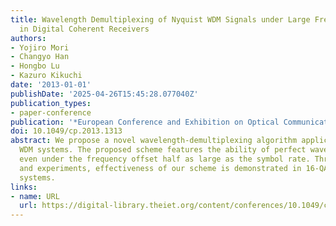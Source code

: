 ```yaml
---
title: Wavelength Demultiplexing of Nyquist WDM Signals under Large Frequency Offsets
  in Digital Coherent Receivers
authors:
- Yojiro Mori
- Changyo Han
- Hongbo Lu
- Kazuro Kikuchi
date: '2013-01-01'
publishDate: '2025-04-26T15:45:28.077040Z'
publication_types:
- paper-conference
publication: '*European Conference and Exhibition on Optical Communication (ECOC 2013)*'
doi: 10.1049/cp.2013.1313
abstract: We propose a novel wavelength-demultiplexing algorithm applicable to Nyquist
  WDM systems. The proposed scheme features the ability of perfect wavelength demultiplexing
  even under the frequency offset half as large as the symbol rate. Through simulations
  and experiments, effectiveness of our scheme is demonstrated in 16-QAM Nyquist WDM
  systems.
links:
- name: URL
  url: https://digital-library.theiet.org/content/conferences/10.1049/cp.2013.1313
---
```

